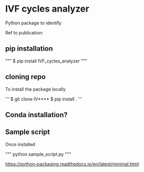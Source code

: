 # IVF cycles analyzer

Python package to identify 

Ref to publication:

## pip installation

"""
$ pip install IVF_cycles_analyzer
"""

## cloning repo

To install the package locally

'''
$ git clone IV****
    $ pip install .
'''

## Conda installation?


## Sample script

Once installed

"""
python sample_script.py
"""

https://python-packaging.readthedocs.io/en/latest/minimal.html
